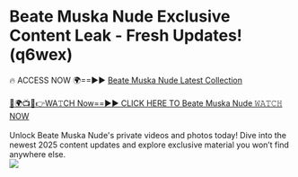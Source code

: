 # Beate Muska Nude Exclusive Content Leak - Fresh Updates! (q6wex)

🔥 ACCESS NOW 🌍==►► <a href="https://tinyurl.com/yc657z5k" rel="nofollow">Beate Muska Nude Latest Collection</a>
<br><br>
[🔴🌍📺📱👉WA𝚃CH Now==►► CLICK HERE TO Beate Muska Nude 𝚆𝙰𝚃𝙲𝙷 NOW](https://tinyurl.com/yc657z5k)
<br><br>
Unlock Beate Muska Nude's private videos and photos today! Dive into the newest 2025 content updates and explore exclusive material you won’t find anywhere else.
<br>
<a href="https://tinyurl.com/yc657z5k" rel="nofollow" data-target="animated-image.originalLink"><img src="https://camo.githubusercontent.com/8a4f000d20f83aca3bf7ec5f350d767afa0574a8a352519fd8cfa583a6f93a33/68747470733a2f2f692e696d6775722e636f6d2f644a486b345a712e676966" data-canonical-src="https://i.imgur.com/dJHk4Zq.gif" style="max-width: 100%; display: inline-block;" data-target="animated-image.originalImage"></a>
<br>
